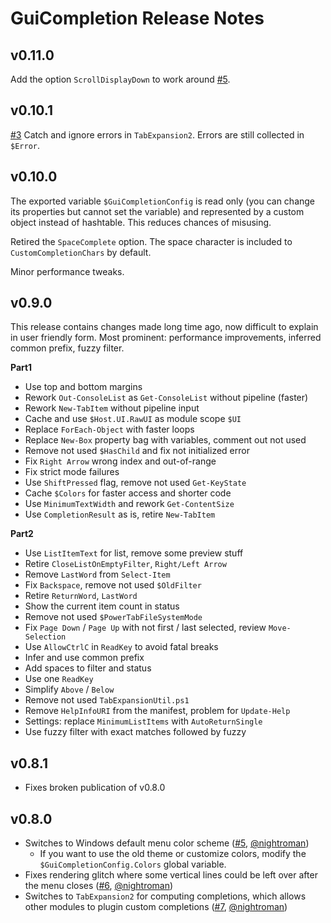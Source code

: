 # GuiCompletion Release Notes

## v0.11.0

Add the option `ScrollDisplayDown` to work around [#5](https://github.com/nightroman/PS-GuiCompletion/issues/5).

## v0.10.1

[#3](https://github.com/nightroman/PS-GuiCompletion/issues/3)
Catch and ignore errors in `TabExpansion2`. Errors are still collected in `$Error`.

## v0.10.0

The exported variable `$GuiCompletionConfig` is read only (you can change its
properties but cannot set the variable) and represented by a custom object
instead of hashtable. This reduces chances of misusing.

Retired the `SpaceComplete` option. The space character is included to
`CustomCompletionChars` by default.

Minor performance tweaks.

## v0.9.0

This release contains changes made long time ago, now difficult to explain in
user friendly form. Most prominent: performance improvements, inferred common
prefix, fuzzy filter.

**Part1**

- Use top and bottom margins
- Rework `Out-ConsoleList` as `Get-ConsoleList` without pipeline (faster)
- Rework `New-TabItem` without pipeline input
- Cache and use `$Host.UI.RawUI` as module scope `$UI`
- Replace `ForEach-Object` with faster loops
- Replace `New-Box` property bag with variables, comment out not used
- Remove not used `$HasChild` and fix not initialized error
- Fix `Right Arrow` wrong index and out-of-range
- Fix strict mode failures
- Use `ShiftPressed` flag, remove not used `Get-KeyState`
- Cache `$Colors` for faster access and shorter code
- Use `MinimumTextWidth` and rework `Get-ContentSize`
- Use `CompletionResult` as is, retire `New-TabItem`

**Part2**

- Use `ListItemText` for list, remove some preview stuff
- Retire `CloseListOnEmptyFilter`, `Right/Left Arrow`
- Remove `LastWord` from `Select-Item`
- Fix `Backspace`, remove not used `$OldFilter`
- Retire `ReturnWord`, `LastWord`
- Show the current item count in status
- Remove not used `$PowerTabFileSystemMode`
- Fix `Page Down` / `Page Up` with not first / last selected, review `Move-Selection`
- Use `AllowCtrlC` in `ReadKey` to avoid fatal breaks
- Infer and use common prefix
- Add spaces to filter and status
- Use one `ReadKey`
- Simplify `Above` / `Below`
- Remove not used `TabExpansionUtil.ps1`
- Remove `HelpInfoURI` from the manifest, problem for `Update-Help`
- Settings: replace `MinimumListItems` with `AutoReturnSingle`
- Use fuzzy filter with exact matches followed by fuzzy

## v0.8.1

- Fixes broken publication of v0.8.0

## v0.8.0

- Switches to Windows default menu color scheme ([#5](https://github.com/cspotcode/PS-GuiCompletion/issues/5), [@nightroman](https://github.com/nightroman))
  - If you want to use the old theme or customize colors, modify the `$GuiCompletionConfig.Colors` global variable.
- Fixes rendering glitch where some vertical lines could be left over after the menu closes ([#6](https://github.com/cspotcode/PS-GuiCompletion/issues/6), [@nightroman](https://github.com/nightroman))
- Switches to `TabExpansion2` for computing completions, which allows other modules to plugin custom completions ([#7](https://github.com/cspotcode/PS-GuiCompletion/issues/7), [@nightroman](https://github.com/nightroman))
